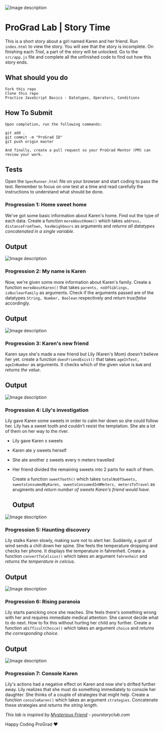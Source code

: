 ![Image description](https://i1.faceprep.in/ProGrad/face-logo-resized.png)

# ProGrad Lab | Story Time

This is a short story about a girl named Karen and her friend. Run `index.html` to view the story. You will see that the story is incomplete. On finishing each _Trial_, a part of the story will be unlocked. Go to the `src/app.js` file and complete all the unfinished code to find out how this story ends.

## What should you do
```
Fork this repo
Clone this repo
Practice JavaScript Basics - Datatypes, Operators, Conditions
```

## How To Submit
```
Upon completion, run the following commands:

git add .
git commit -m "ProGrad ID"
git push origin master

And finally, create a pull request so your ProGrad Mentor (PM) can review your work.
```

## Tests

Open the `SpecRunner.html` file on your browser and start coding to pass the test. Remember to focus on one test at a time and read carefully the instructions to understand what should be done.

### Progression 1: Home sweet home

We've got some basic information about Karen's home. Find out the type of each data. Create a function `moreAboutHome()` which takes `address, distanceFromTown, hasNeighbours` as arguments and _returns all datatypes concatenated in a single variable_.
## Output
![Image description](https://i1.faceprep.in/ProGrad/lab-story-p-2.PNG)

### Progression 2: My name is Karen

Now, we're given some more information about Karen's family. Create a function `moreAboutKaren()` that takes `parents, noOfSiblings, isNuclearFamily` as arguments. Check if the arguments passed are of the datatypes `String, Number, Boolean` respectively and _return true/false_ accordingly.
## Output
![Image description](https://i1.faceprep.in/ProGrad/lab-story-p-3.PNG)

### Progression 3: Karen's new friend

Karen says she's made a new friend but Lily (Karen's Mom) doesn't believe her yet. create a function `doesFriendExist()` that takes `ageInText, ageInNumber` as arguments. It checks which of the given value is `NaN` and _returns the value_.
## Output
![Image description](https://i1.faceprep.in/ProGrad/lab-story-p-4.PNG)

### Progression 4: Lily's investigation

Lily gave Karen some sweets in order to calm her down so she could follow her. Lily has a sweet tooth and couldn't resist the temptation. She ate a lot of them on her way to the river.

- Lily gave Karen x sweets
- Karen ate y sweets herself
- She ate another z sweets every n meters travelled
- Her friend divided the remaining sweets into 2 parts for each of them. 

  Create a function `sweetTooth()` which takes `totalNoOfSweets, sweetsConsumedByKaren, sweetsConsumedInNMeters, metersToTravel` as arugments and _return number of sweets Karen's friend would have_.
  ## Output
![Image description](https://i1.faceprep.in/ProGrad/lab-story-p-5.PNG)

### Progression 5: Haunting discovery

Lily stalks Karen slowly, making sure not to alert her. Suddenly, a gust of wind sends a chill down her spine. She feels the temperature dropping and checks her phone. It displays the temperature in fahrenheit. Create a function `convertToCelsius()` which takes an argument `fahrenheit` and _returns the temperature in celcius_.
  ## Output
![Image description](https://i1.faceprep.in/ProGrad/lab-story-p-6.PNG)

### Progression 6: Rising paranoia

Lily starts panicking once she reaches. She feels there's something wrong with her and requires immediate medical attention. She cannot decide what to do next. How to fix this without hurting her child any further. Create a function `aDifficultChoice()` which takes an argument `choice` and _returns the corresponding choice_.
  ## Output
![Image description](https://i1.faceprep.in/ProGrad/lab-story-p-7.PNG)

### Progression 7: Console Karen

Lily's actions had a negative effect on Karen and now she's drifted further away. Lily realizes that she must do something immediately to console her daughter. She thinks of a couple of strategies that might help. Create a function `consoleKaren()` which takes an argument `strategies`. Concatenate these strategies and _returns the string length_.

_This lab is inspired by [Mysterious Friend](https://yourstoryclub.com/short-stories-unusual-experience/thriller-short-story-mysterious-friend/) - yourstoryclub.com_

Happy Coding ProGrad ❤️
